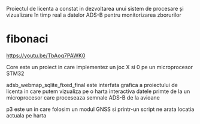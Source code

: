 Proiectul de licenta a constat  in dezvoltarea unui sistem de procesare și vizualizare în timp real a datelor ADS-B pentru monitorizarea zborurilor



# fibonaci
https://youtu.be/TbAoq7PAWK0


Core este un proiect in care implementez un joc X si 0 pe un microprocesor STM32

adsb_webmap_sqlite_fixed_final este interfata grafica a proiectului de licenta in care putem vizualiza pe o harta interactiva datele primte de la un microprocesor care proceseaza semnale ADS-B de la avioane 


p3 este un in care folosim un modul GNSS si printr-un script ne arata locatia actuala pe harta 
